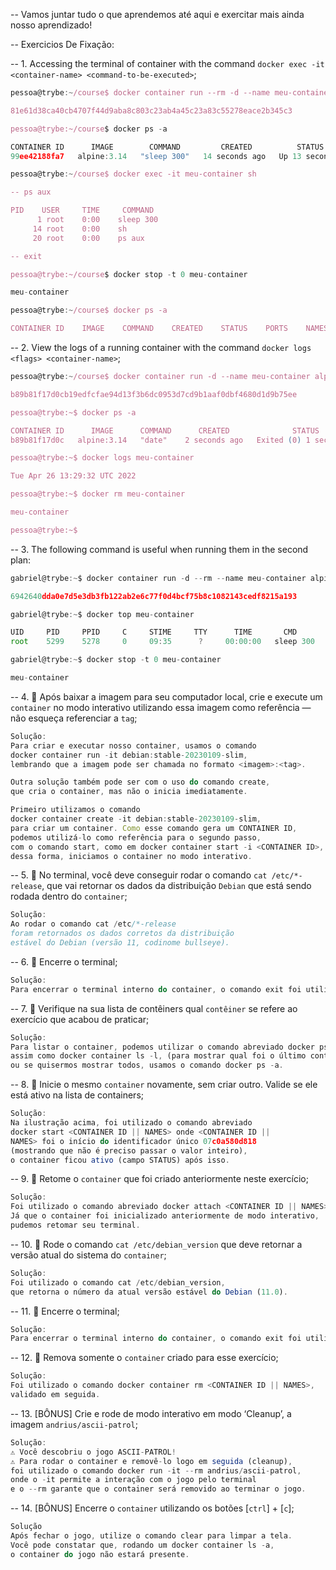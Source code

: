 -- Vamos juntar tudo o que aprendemos até aqui e exercitar mais ainda nosso aprendizado!

-- Exercicios De Fixação:

-- 1. Accessing the terminal of container with the command `docker exec -it <container-name> <command-to-be-executed>`; 
```js
pessoa@trybe:~/course$ docker container run --rm -d --name meu-container alpine:3.14 sleep 300

81e61d38ca40cb4707f44d9aba8c803c23ab4a45c23a83c55278eace2b345c3

pessoa@trybe:~/course$ docker ps -a

CONTAINER ID      IMAGE        COMMAND         CREATED          STATUS      PORTS     NAMES
99ee42188fa7   alpine:3.14   "sleep 300"   14 seconds ago   Up 13 seconds          meu-container

pessoa@trybe:~/course$ docker exec -it meu-container sh

-- ps aux

PID    USER     TIME     COMMAND
      1 root    0:00    sleep 300
     14 root    0:00    sh
     20 root    0:00    ps aux

-- exit

pessoa@trybe:~/course$ docker stop -t 0 meu-container

meu-container

pessoa@trybe:~/course$ docker ps -a

CONTAINER ID    IMAGE    COMMAND    CREATED    STATUS    PORTS    NAMES
```

-- 2. View the logs of a running container with the command `docker logs <flags> <container-name>`;
```js
pessoa@trybe:~/course$ docker container run -d --name meu-container alpine:3.14 date

b89b81f17d0cb19edfcfae94d13f3b6dc0953d7cd9b1aaf0dbf4680d1d9b75ee

pessoa@trybe:~$ docker ps -a

CONTAINER ID      IMAGE      COMMAND      CREATED              STATUS             PORTS        NAMES
b89b81f17d0c   alpine:3.14   "date"    2 seconds ago   Exited (0) 1 second ago             meu-container

pessoa@trybe:~$ docker logs meu-container

Tue Apr 26 13:29:32 UTC 2022

pessoa@trybe:~$ docker rm meu-container

meu-container

pessoa@trybe:~$
```

-- 3. The following command is useful when running them in the second plan: 
```js
gabriel@trybe:~$ docker container run -d --rm --name meu-container alpine:3.14 sleep 300

6942640dda0e7d5e3db3fb122ab2e6c77f0d4bcf75b8c1082143cedf8215a193

gabriel@trybe:~$ docker top meu-container

UID     PID     PPID     C     STIME     TTY      TIME       CMD
root    5299    5278     0     09:35      ?     00:00:00   sleep 300

gabriel@trybe:~$ docker stop -t 0 meu-container

meu-container
```

-- 4. 🚀 Após baixar a imagem para seu computador local, crie e execute um `container` no modo interativo utilizando essa imagem como referência — não esqueça referenciar a `tag`;
```js
Solução: 
Para criar e executar nosso container, usamos o comando 
docker container run -it debian:stable-20230109-slim, 
lembrando que a imagem pode ser chamada no formato <imagem>:<tag>.

Outra solução também pode ser com o uso do comando create, 
que cria o container, mas não o inicia imediatamente.

Primeiro utilizamos o comando 
docker container create -it debian:stable-20230109-slim, 
para criar um container. Como esse comando gera um CONTAINER ID, 
podemos utilizá-lo como referência para o segundo passo, 
com o comando start, como em docker container start -i <CONTAINER ID>, 
dessa forma, iniciamos o container no modo interativo.
```

-- 5. 🚀 No terminal, você deve conseguir rodar o comando `cat /etc/*-release`, que vai retornar os dados da distribuição `Debian` que está sendo rodada dentro do `container`;
```js
Solução: 
Ao rodar o comando cat /etc/*-release 
foram retornados os dados corretos da distribuição 
estável do Debian (versão 11, codinome bullseye).
```

-- 6. 🚀 Encerre o terminal;
```js
Solução: 
Para encerrar o terminal interno do container, o comando exit foi utilizado.
```

-- 7. 🚀 Verifique na sua lista de contêiners qual `contêiner` se refere ao exercício que acabou de praticar;
```js
Solução: 
Para listar o container, podemos utilizar o comando abreviado docker ps -l, 
assim como docker container ls -l, (para mostrar qual foi o último container criado);
ou se quisermos mostrar todos, usamos o comando docker ps -a.
```

-- 8. 🚀 Inicie o mesmo `container` novamente, sem criar outro. Valide se ele está ativo na lista de containers;
```js
Solução: 
Na ilustração acima, foi utilizado o comando abreviado 
docker start <CONTAINER ID || NAMES> onde <CONTAINER ID || 
NAMES> foi o início do identificador único 07c0a580d818 
(mostrando que não é preciso passar o valor inteiro), 
o container ficou ativo (campo STATUS) após isso.
```

-- 9. 🚀 Retome o `container` que foi criado anteriormente neste exercício;
```js
Solução: 
Foi utilizado o comando abreviado docker attach <CONTAINER ID || NAMES>. 
Já que o container foi inicializado anteriormente de modo interativo, 
pudemos retomar seu terminal.
```

-- 10. 🚀 Rode o comando `cat /etc/debian_version` que deve retornar a versão atual do sistema do `container`;
```js
Solução: 
Foi utilizado o comando cat /etc/debian_version, 
que retorna o número da atual versão estável do Debian (11.0).
```

-- 11. 🚀 Encerre o terminal;
```js
Solução: 
Para encerrar o terminal interno do container, o comando exit foi utilizado.
```

-- 12. 🚀 Remova somente o `container` criado para esse exercício;
```js
Solução: 
Foi utilizado o comando docker container rm <CONTAINER ID || NAMES>, 
validado em seguida.
```

-- 13. [BÔNUS] Crie e rode de modo interativo em modo ‘Cleanup’, a imagem `andrius/ascii-patrol`;
```js
Solução: 
⚠️ Você descobriu o jogo ASCII-PATROL! 
⚠️ Para rodar o container e removê-lo logo em seguida (cleanup), 
foi utilizado o comando docker run -it --rm andrius/ascii-patrol, 
onde o -it permite a interação com o jogo pelo terminal 
e o --rm garante que o container será removido ao terminar o jogo.
```

-- 14. [BÔNUS] Encerre o `container` utilizando os botões [`ctrl`] + [`c`];
```js
Solução
Após fechar o jogo, utilize o comando clear para limpar a tela. 
Você pode constatar que, rodando um docker container ls -a, 
o container do jogo não estará presente.
```